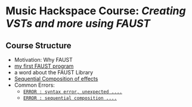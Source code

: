 # Music Hackspace Course: *Creating VSTs and more using FAUST*


## Course Structure
- Motivation: Why FAUST
- [my first FAUST program](noise.dsp)
- a word about the FAUST Library
- [Sequential Composition of effects](sequential01.dsp)
- Common Errors:
  - [`ERROR : syntax error, unexpected ....`](commonErrors01.dsp)
  - [`ERROR : sequential composition ....`](commonErrors02.dsp)
